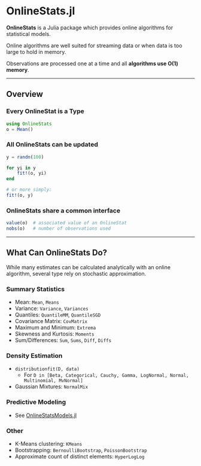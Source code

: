 # OnlineStats.jl


**OnlineStats** is a Julia package which provides online algorithms for statistical models.

Online algorithms are well suited for streaming data or when data is too large to hold in memory.

Observations are processed one at a time and all **algorithms use O(1) memory**.

---

## Overview
### Every OnlineStat is a Type
```julia
using OnlineStats
o = Mean()
```

### All OnlineStats can be updated
```julia
y = randn(100)

for yi in y
    fit!(o, yi)
end

# or more simply:
fit!(o, y)
```

### OnlineStats share a common interface
```julia
value(o)  # associated value of an OnlineStat
nobs(o)   # number of observations used
```

---

## What Can OnlineStats Do?
While many estimates can be calculated analytically with an online algorithm, several
type rely on stochastic approximation.

### Summary Statistics
- Mean: `Mean`, `Means`
- Variance: `Variance`, `Variances`
- Quantiles: `QuantileMM`, `QuantileSGD`
- Covariance Matrix: `CovMatrix`
- Maximum and Minimum:  `Extrema`
- Skewness and Kurtosis:  `Moments`
- Sum/Differences:  `Sum`, `Sums`, `Diff`, `Diffs`

### Density Estimation
- `distributionfit(D, data)`
    - For `D in [Beta, Categorical, Cauchy, Gamma, LogNormal, Normal, Multinomial, MvNormal]`
- Gaussian Mixtures: `NormalMix`

### Predictive Modeling
- See [OnlineStatsModels.jl](https://github.com/joshday/OnlineStatsModels.jl)

### Other
- K-Means clustering: `KMeans`
- Bootstrapping: `BernoulliBootstrap`, `PoissonBootstrap`
- Approximate count of distinct elements: `HyperLogLog`
